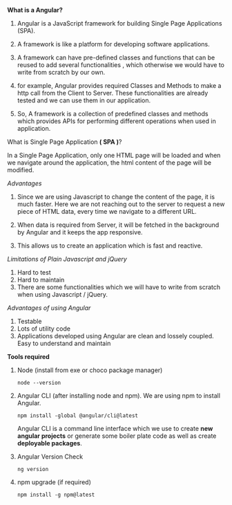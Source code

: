 **What is a Angular?**

1. Angular is a JavaScript framework for building Single Page Applications (SPA).

2. A framework is like a platform for developing software applications.

3. A framework can have pre-defined classes and functions that can be reused to add several functionalities , which otherwise we would have to write from scratch by our own.

4. for example, Angular provides required Classes and Methods to make a http call from the Client to Server. These functionalities are already tested and we can use them in our application.

5. So, A framework is a collection of predefined classes and methods which provides APIs for performing different operations when used in application.

What is Single Page Application **( SPA )**?

In a Single Page Application, only one HTML page will be loaded and when we navigate around the application, the html content of the page will be modified.

_Advantages_

1. Since we are using Javascript to change the content of the page, it is much faster. Here we are not reaching out to the server to request a new piece of HTML data, every time we navigate to a different URL.

2. When data is required from Server, it will be fetched in the background by Angular and it keeps the app responsive.

3. This allows us to create an application which is fast and reactive.

_Limitations of Plain Javascript and jQuery_

1. Hard to test
2. Hard to maintain
3. There are some functionalities which we will have to write from scratch when using Javascript / jQuery.

_Advantages of using Angular_

1. Testable
2. Lots of utility code
3. Applications developed using Angular are clean and lossely coupled. Easy to understand and maintain

**Tools required**

1. Node (install from exe or choco package manager)

   `node --version`

2. Angular CLI (after installing node and npm). We are using npm to install Angular.

   `npm install -global @angular/cli@latest`

   Angular CLI is a command line interface which we use to create **new angular projects** or generate some boiler plate code as well as create **deployable packages**.

3. Angular Version Check

   `ng version`

4. npm upgrade (if required)

   `npm install -g npm@latest`
